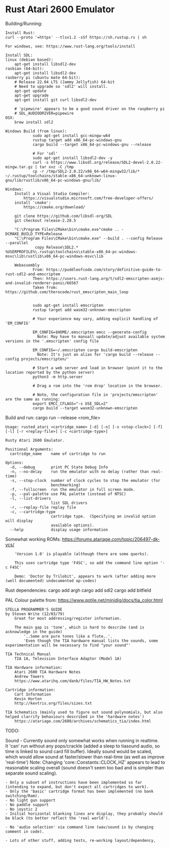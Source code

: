 Rust Atari 2600 Emulator
========================

Building/Running:

    Install Rust:
	curl --proto '=https' --tlsv1.2 -sSf https://sh.rustup.rs | sh	
 
	For windows, see: https://www.rust-lang.org/tools/install

    Install SDL:
	linux (debian based): 
		apt-get install libsdl2-dev
	rasbian (64-bit): 
		apt-get install libsdl2-dev
	rasberry pi (ubuntu mate 64-bit): 
		# Release 22.04 LTS (Jammy Jellyfish) 64-bit
		# Need to upgrade so 'sdl2' will install.
		apt-get update
		apt-get upgrade
		apt-get install git curl libsdl2-dev

		# 'pipewire' appears to be a good sound driver on the raspberry pi
		# SDL_AUDIODRIVER=pipewire 
	OSX: 
		brew install sdl2

	Windows Build (from linux):
                sudo apt-get install gcc-mingw-w64
                rustup target add x86_64-pc-windows-gnu
                cargo build --target x86_64-pc-windows-gnu --release

                # For 'sdl'
                sudo apt-get install libsdl2-dev -y
                curl -s https://www.libsdl.org/release/SDL2-devel-2.0.22-mingw.tar.gz | tar xvz -C /tmp
                cp -r /tmp/SDL2-2.0.22/x86_64-w64-mingw32/lib/* ~/.rustup/toolchains/stable-x86_64-unknown-linux-gnu/lib/rustlib/x86_64-pc-windows-gnu/lib/

	Windows:
		Install a Visual Studio Compiler:
			https://visualstudio.microsoft.com/free-developer-offers/
		install 'cmake': 
			https://cmake.org/download/

		git clone https://github.com/libsdl-org/SDL
		git checkout release-2.28.5

		"C:\Program Files\CMake\bin\cmake.exe"cmake .. -DCMAKE_BUILD_TYPE=Release
		"C:\Program Files\CMake\bin\cmake.exe" --build . --config Release --parallel
                 copy Release\SDL2.* %USERPROFILE%\.rustup\toolchains\stable-x86_64-pc-windows-msvc\lib\rustlib\x86_64-pc-windows-msvc\lib

        Webassembly
                From: https://puddleofcode.com/story/definitive-guide-to-rust-sdl2-and-emscriptem
                Then: https://users.rust-lang.org/t/sdl2-emscripten-asmjs-and-invalid-renderer-panic/66567
                Taken from: https://github.com/therocode/rust_emscripten_main_loop


                sudo apt-get install emscripten
                rustup target add wasm32-unknown-emscripten

                # Your experience may vary, adding explicit handling of 'EM_CONFIG'

                EM_CONFIG=$HOME/.emscripten emcc --generate-config
                  Note: May have to manuall update/adjust available system versions in the '.emscripten' config file

                EM_CONFIG=~/.emscripten cargo build-emscripten
                  Note: It's just an alias for 'cargo build --release --config projects/emscripten/'

                # Start a web server and load in browser (point it to the location reported by the python server)
                python3 -m http.server

                # Drag a rom into the 'rom drop' location in the browser.

                # Note, the configuration file in 'projects/emscripten' are the same as running:
                export EMCC_CFLAGS="-s USE_SDL=2"
                cargo build --target wasm32-unknown-emscripten

Build and run:
    cargo run --release <rom_file>


    Usage: rusted_atari <cartridge_name> [-d] [-n] [-s <stop-clock>] [-f] [-l] [-r <replay-file>] [-c <cartridge-type>]

    Rusty Atari 2600 Emulator.
    
    Positional Arguments:
      cartridge_name    name of cartridge to run
    
    Options:
      -d, --debug       print PC State Debug Info
      -n, --no-delay    run the emulator with no delay (rather than real-time)
      -s, --stop-clock  number of clock cycles to stop the emulator (for
                        benchmarking)
      -f, --fullscreen  run the emulator in full screen mode.
      -p, --pal-palette use PAL palette (instead of NTSC)
      -l, --list-drivers
                        list SDL drivers
      -r, --replay-file replay file
      -c, --cartridge-type
                        cartridge type.  (Specifying an invalid option will display
                        available options).
      --help            display usage information


Somewhat working ROMs:
        https://forums.atariage.com/topic/206497-dk-vcs/

        'Version 1.0' is playable (although there are some querks).
        
        This uses cartridge type 'F4SC', so add the command line option '-c F4SC'

        Demo: 'Doctor by Trilobit', appears to work (after adding more (well documented) undocumented op-codes)

Rust dependencies:
        cargo add argh
        cargo add sdl2
        cargo add bitfield


PAL Colour palette from:
    https://www.qotile.net/minidig/docs/tia_color.html

    STELLA PROGRAMMER'S GUIDE
    by Steven Write (12/03/79)
        Great for most addressing/register information.

        The main gap is 'tone', which is hard to describe (and is acknowledge in the guide)
            '..Some are pure tones like a flute..'.  
            'Even though the TIA hardware manual lists the sounds, some experimentation will be necessary to find "your sound"'

    TIA Technical Manual
        TIA 1A, Television Interface Adaptor (Model 1A)

    TIA Hardware information:
        Atari 2600 TIA Hardware Notes
        Andrew Towers
        https://www.atarihq.com/danb/files/TIA_HW_Notes.txt

    Cartridge information:
        Cart Information
        Kevin Horton
        http://kevtris.org/files/sizes.txt

    TIA Schematics (mainly used to figure out sound polynomials, but also helped clarrify behaviours described in the 'hardware notes')
        https://atariage.com/2600/archives/schematics_tia/index.html

TODO:

Sound
    - Currently sound only somewhat works when running in realtime.  
      It 'can' run without any pops/crackle (added a sleep to tiasound audio, so time is linked to sound card fill buffer). 
      Ideally sound would be scaled, which would allow sound at faster/slower than real-time (as well as improve 'real-time')
      Note: Changing 'core::Constants::CLOCK_HZ' appears to lead to reasonable scaling overall (sound doesn't seem too bad and is simpler than separate sound scaling).

    - Only a subset of instructions have been implemented so far (intending to expand, but don't expect all cartridges to work).
    - Only the 'basic' cartridge format has been implemented (no bank switching/Ram).
    - No light gun support
    - No paddle support
    - No joystic 2
    - Initial horizontal blanking lines are display, they probably should be black (to better reflect the 'real world').

    - No 'audio selection' via command line (wav/sound is by changing comment in code).

    - Lots of other stuff, adding tests, re-working layout/dependency,

